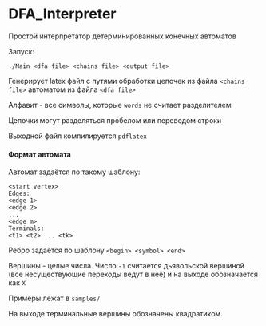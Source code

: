 # DFA_Interpreter
Простой интерпретатор детерминированных конечных автоматов

Запуск:

`./Main <dfa file> <chains file> <output file>`

Генерирует latex файл с путями обработки цепочек из файла `<chains file>` автоматом из файла `<dfa file>`

Алфавит - все символы, которые `words` не считает разделителем 

Цепочки могут разделяться пробелом или переводом строки

Выходной файл компилируется `pdflatex`

#### Формат автомата

Автомат задаётся по такому шаблону:
```
<start vertex>
Edges:
<edge 1>
<edge 2>
...
<edge m>
Terminals:
<t1> <t2> ... <tk>
```
Ребро задаётся по шаблону `<begin> <symbol> <end>`

Вершины - целые числа. Число `-1` считается дьявольской вершиной (все несуществующие переходы ведут в неё) и на выходе обозначается как `X` 

Примеры лежат в `samples/`

На выходе терминальные вершины обозначены квадратиком.
